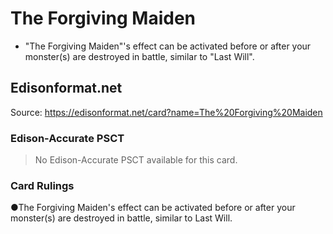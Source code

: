 # The Forgiving Maiden

*   "The Forgiving Maiden"'s effect can be activated before or after your monster(s) are destroyed in battle, similar to "Last Will".

## Edisonformat.net

Source: https://edisonformat.net/card?name=The%20Forgiving%20Maiden

### Edison-Accurate PSCT

> No Edison-Accurate PSCT available for this card.

### Card Rulings

●The Forgiving Maiden's effect can be activated before or after your monster(s) are destroyed in battle, similar to Last Will.
            